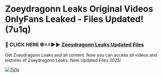 # Zoeydragonn Leaks Original Videos 0nlyFans Leaked - Files Updated! (7u1q)

<h3>🔴 CLICK HERE 🌐==►► <a href="https://tinyurl.com/brd5kh86" rel="nofollow">Zoeydragonn Leaks Updated Files</a></h3>

Get Zoeydragonn Leaks and all content. Now you can access all videos and pictures of Zoeydragonn Leaks. New Updated Files 2025!

[![7u1q](https://i.imgur.com/K7sEzmb.gif)](https://tinyurl.com/brd5kh86)
